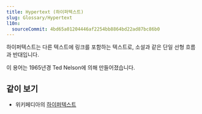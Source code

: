 ```yaml
---
title: Hypertext (하이퍼텍스트)
slug: Glossary/Hypertext
l10n:
  sourceCommit: 4bd65a01204446af2254bb8864bd22ad87bc86b0
---
```


하이퍼텍스트는 다른 텍스트에 링크를 포함하는 텍스트로, 소설과 같은 단일 선형 흐름과 반대입니다.

이 용어는 1965년경 Ted Nelson에 의해 만들어졌습니다.

## 같이 보기

- 위키페디아의 [하이퍼텍스트](https://en.wikipedia.org/wiki/Hypertext)
